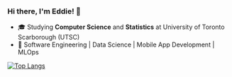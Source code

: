 ### Hi there, I'm Eddie! 👋

- 🎓 Studying **Computer Science** and **Statistics** at University of Toronto Scarborough (UTSC)
- 👀 Software Engineering | Data Science | Mobile App Development | MLOps 

[![Top Langs](https://github-readme-stats.vercel.app/api/top-langs/?username=eshinhw&layout=compact)](https://github.com/eshinhw/github-readme-stats)

